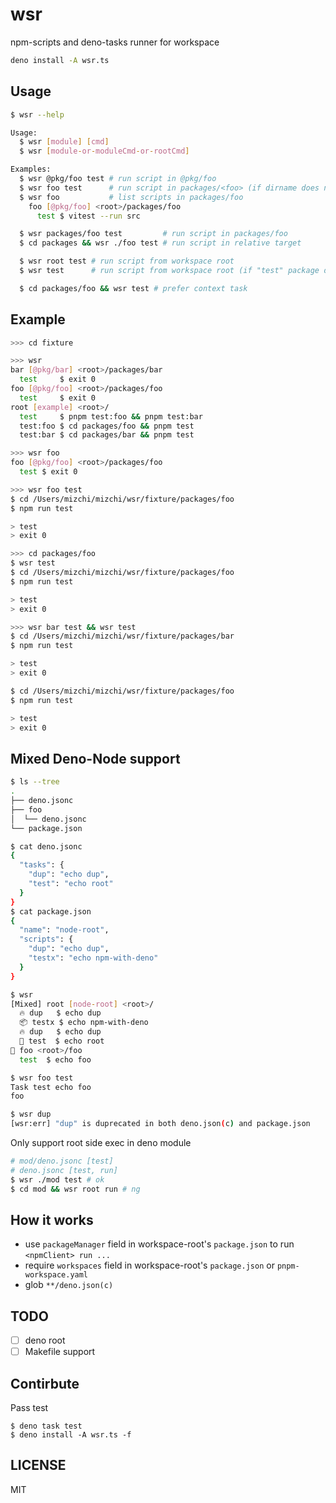 # wsr

npm-scripts and deno-tasks runner for workspace

```bash
deno install -A wsr.ts
```

## Usage

```bash
$ wsr --help

Usage:
  $ wsr [module] [cmd]
  $ wsr [module-or-moduleCmd-or-rootCmd]

Examples:
  $ wsr @pkg/foo test # run script in @pkg/foo
  $ wsr foo test      # run script in packages/<foo> (if dirname does not be duplicated)
  $ wsr foo           # list scripts in packages/foo
    foo [@pkg/foo] <root>/packages/foo
      test $ vitest --run src

  $ wsr packages/foo test         # run script in packages/foo
  $ cd packages && wsr ./foo test # run script in relative target

  $ wsr root test # run script from workspace root
  $ wsr test      # run script from workspace root (if "test" package does not exists)

  $ cd packages/foo && wsr test # prefer context task
```

## Example

```bash
>>> cd fixture

>>> wsr
bar [@pkg/bar] <root>/packages/bar
  test     $ exit 0
foo [@pkg/foo] <root>/packages/foo
  test     $ exit 0
root [example] <root>/
  test     $ pnpm test:foo && pnpm test:bar
  test:foo $ cd packages/foo && pnpm test
  test:bar $ cd packages/bar && pnpm test

>>> wsr foo     
foo [@pkg/foo] <root>/packages/foo
  test $ exit 0

>>> wsr foo test 
$ cd /Users/mizchi/mizchi/wsr/fixture/packages/foo
$ npm run test

> test
> exit 0

>>> cd packages/foo
$ wsr test
$ cd /Users/mizchi/mizchi/wsr/fixture/packages/foo
$ npm run test

> test
> exit 0

>>> wsr bar test && wsr test
$ cd /Users/mizchi/mizchi/wsr/fixture/packages/bar
$ npm run test

> test
> exit 0

$ cd /Users/mizchi/mizchi/wsr/fixture/packages/foo
$ npm run test

> test
> exit 0
```

## Mixed Deno-Node support

```bash
$ ls --tree
.
├── deno.jsonc
├── foo
│  └── deno.jsonc
└── package.json

$ cat deno.jsonc  
{
  "tasks": {
    "dup": "echo dup",
    "test": "echo root"
  }
}
$ cat package.json
{
  "name": "node-root",
  "scripts": {
    "dup": "echo dup",
    "testx": "echo npm-with-deno"
  }
}

$ wsr                      
[Mixed] root [node-root] <root>/
  🔥 dup   $ echo dup
  📦 testx $ echo npm-with-deno
  🔥 dup   $ echo dup
  🦕 test  $ echo root
🦕 foo <root>/foo
  test  $ echo foo

$ wsr foo test
Task test echo foo
foo

$ wsr dup     
[wsr:err] "dup" is duprecated in both deno.json(c) and package.json
```

Only support root side exec in deno module

```bash
# mod/deno.jsonc [test]
# deno.jsonc [test, run]
$ wsr ./mod test # ok
$ cd mod && wsr root run # ng
```

## How it works

- use `packageManager` field in workspace-root's `package.json` to run `<npmClient> run ...`
- require `workspaces` field in workspace-root's `package.json` or `pnpm-workspace.yaml`
- glob `**/deno.json(c)`

## TODO

- [ ] deno root
- [ ] Makefile support

## Contirbute

Pass test

```
$ deno task test
$ deno install -A wsr.ts -f
```

## LICENSE

MIT